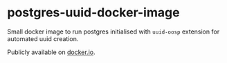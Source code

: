 # postgres-uuid-docker-image

Small docker image to run postgres initialised with `uuid-oosp` extension for automated uuid creation.

Publicly available on [docker.io](https://hub.docker.com/repository/docker/nikolasrist/postgres-uuid).
